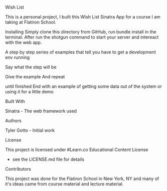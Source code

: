 Wish List

This is a personal project, I built this Wish List Sinatra App for a course I am taking at Flatiron School.

Installing
Simply clone this directory from GitHub, run bundle install in the terminal. After run the shotgun command to start your server and intereact with the web app.

A step by step series of examples that tell you have to get a development env running

Say what the step will be

Give the example
And repeat

until finished
End with an example of getting some data out of the system or using it for a little demo

Built With

Sinatra - The web framework used

Authors

Tyler Gotto - Initial work 

License

This project is licensed under #Learn.co Educational Content License
 - see the LICENSE.md file for details

 Contributors

 This project was done for the Flatiron School in New York, NY and many of it's ideas came from course material and lecture material.

